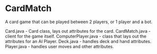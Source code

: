 # CardMatch
A card game that can be played between 2 players, or 1 player and a bot.


Card.java - Card class, lays out attributes for the card.
CardMatch.java - client for the game itself.
ComputerPlayer.java - class that lays out the attributes for an AI Player.
Deck.java - handles deck and hand attributes.
Player.java - handles user moves and other attributes.

